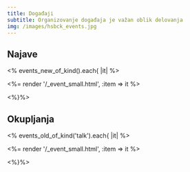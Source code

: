 ```yaml
---
title: Događaji
subtitle: Organizovanje događaja je važan oblik delovanja
img: /images/hsbck_events.jpg
---
```


## Najave

<% events_new_of_kind().each{ |it| %>

<%= render '/_event_small.html', :item => it %>

<%}%>


## Okupljanja

<% events_old_of_kind('talk').each{ |it| %>

<%= render '/_event_small.html', :item => it %>

<%}%>
